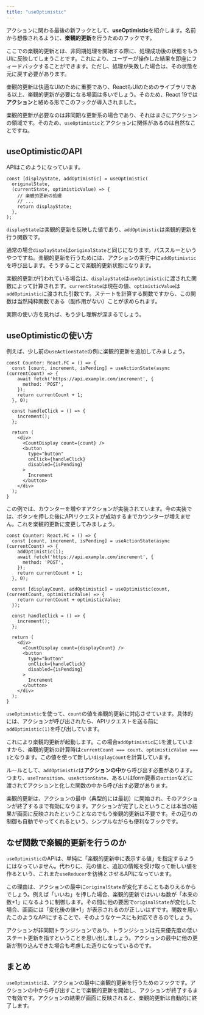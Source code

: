 ```yaml
---
title: "useOptimistic"
---
```


アクションに関わる最後の新フックとして、**useOptimistic**を紹介します。名前から想像されるように、**楽観的更新**を行うためのフックです。

ここでの楽観的更新とは、非同期処理を開始する際に、処理成功後の状態をもうUIに反映してしまうことです。これにより、ユーザーが操作した結果を即座にフィードバックすることができます。ただし、処理が失敗した場合は、その状態を元に戻す必要があります。

楽観的更新は快適なUIのために重要であり、ReactもUIのためのライブラリである以上、楽観的更新が必要になる場面は多いでしょう。そのため、React 19では**アクション**と絡める形でこのフックが導入されました。

楽観的更新が必要なのは非同期な更新系の場合であり、それはまさにアクションの領域です。そのため、`useOptimistic`とアクションに関係があるのは自然なことですね。

## useOptimisticのAPI

APIはこのようになっています。

```tsx:useOptimisticのAPI
const [displayState, addOptimistic] = useOptimistic(
  originalState,
  (currentState, optimisticValue) => {
    // 楽観的更新の処理
    // ...
    return displayState;
  },
);
```

`displayState`は楽観的更新を反映した値であり、`addOptimistic`は楽観的更新を行う関数です。

通常の場合`displayState`は`originalState`と同じになります。パススルーというやつですね。楽観的更新を行うためには、アクションの実行中に`addOptimistic`を呼び出します。そうすることで楽観的更新状態になります。

楽観的更新が行われている場合は、`displayState`は`useOptimistic`に渡された関数によって計算されます。`currentState`は現在の値、`optimisticValue`は`addOptimistic`に渡された引数です。ステートを計算する関数ですから、この関数は当然純粋関数である（副作用がない）ことが求められます。

実際の使い方を見れば、もう少し理解が深まるでしょう。

## useOptimisticの使い方

例えば、少し前の`useActionState`の例に楽観的更新を追加してみましょう。

```tsx:前回の実装
const Counter: React.FC = () => {
  const [count, increment, isPending] = useActionState(async (currentCount) => {
    await fetch('https://api.example.com/increment', {
      method: 'POST',
    });
    return currentCount + 1;
  }, 0);

  const handleClick = () => {
    increment();
  };

  return (
    <div>
      <CountDisplay count={count} />
      <button
        type="button"
        onClick={handleClick}
        disabled={isPending}
      >
        Increment
      </button>
    </div>
  );
}
```

この例では、カウンターを増やすアクションが実装されています。今の実装では、ボタンを押した後にAPIリクエストが成功するまでカウンターが増えません。これを楽観的更新に変更してみましょう。

```tsx:useOptimisticを用いる実装
const Counter: React.FC = () => {
  const [count, increment, isPending] = useActionState(async (currentCount) => {
    addOptimistic(1);
    await fetch('https://api.example.com/increment', {
      method: 'POST',
    });
    return currentCount + 1;
  }, 0);

  const [displayCount, addOptimistic] = useOptimistic(count, (currentCount, optimisticValue) => {
    return currentCount + optimisticValue;
  });

  const handleClick = () => {
    increment();
  };

  return (
    <div>
      <CountDisplay count={displayCount} />
      <button
        type="button"
        onClick={handleClick}
        disabled={isPending}
      >
        Increment
      </button>
    </div>
  );
}
```

`useOptimistic`を使って、`count`の値を楽観的更新に対応させています。具体的には、アクションが呼び出されたら、APIリクエストを送る前に`addOptimistic(1)`を呼び出しています。

これにより楽観的更新が起動します。この場合`addOptimistic`に`1`を渡していますから、楽観的更新の計算時は`currentCount === count`、`optimisticValue === 1`となります。この値を使って新しい`displayCount`を計算しています。

ルールとして、`addOptimistic`は**アクションの中**から呼び出す必要があります。つまり、`useTransition`、`useActionState`、あるいはform要素の`action`などに渡されてアクションと化した関数の中から呼び出す必要があります。

楽観的更新は、アクションの最中（典型的には最初）に開始され、そのアクションが終了するまで有効になります。アクションが完了したということは本当の結果が画面に反映されたということなのでもう楽観的更新は不要です。その辺りの制御も自動でやってくれるという、シンプルながらも便利なフックです。

## なぜ関数で楽観的更新を行うのか

`useOptimistic`のAPIは、単純に「楽観的更新中に表示する値」を指定するようにはなっていません。代わりに、元の値と、追加の情報を受け取って新しい値を作るという、これまた`useReducer`を彷彿とさせるAPIになっています。

この理由は、アクションの最中に`originalState`が変化することもありえるからでしょう。例えば「いいね」を押した場合、楽観的更新ではいいね数が「本来の数+1」になるように制御します。その間に他の要因で`originalState`が変化した場合、画面には「変化後の値+1」が表示されるのが正しいはずです。関数を用いたこのようなAPIにすることで、そのようなケースにも対応できるのでしょう。

アクションが非同期トランジションであり、トランジションは元来優先度の低いステート更新を指すということを思い出しましょう。アクションの最中に他の更新が割り込んできた場合も考慮した造りになっているのです。

## まとめ

`useOptimistic`は、アクションの最中に楽観的更新を行うためのフックです。アクションの中から呼び出すことで楽観的更新を開始し、アクションが終了するまで有効です。アクションの結果が画面に反映されると、楽観的更新は自動的に終了します。